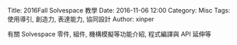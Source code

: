Title: 2016Fall Solvespace 教學
Date: 2016-11-06 12:00
Category: Misc
Tags: 使用導引, 創造力, 表達能力, 協同設計
Author: xinper

有關 Solvespace 零件, 組件, 機構模擬等功能介紹, 程式編譯與 API 延伸等

<!-- PELICAN_END_SUMMARY -->